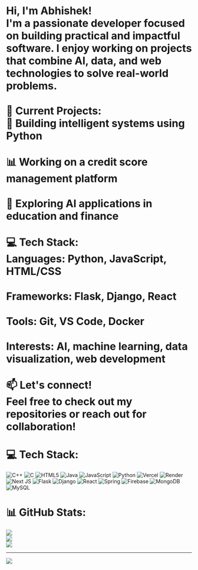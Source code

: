 # Hi, I'm Abhishek!<br>I'm a passionate developer focused on building practical and impactful software. I enjoy working on projects that combine AI, data, and web technologies to solve real-world problems.<br><br>🚀 Current Projects:<br>🔧 Building intelligent systems using Python<br><br>📊 Working on a credit score management platform<br><br>🧠 Exploring AI applications in education and finance<br><br>💻 Tech Stack:<br>Languages: Python, JavaScript, HTML/CSS<br><br>Frameworks: Flask, Django, React<br><br>Tools: Git, VS Code, Docker<br><br>Interests: AI, machine learning, data visualization, web development<br><br>📫 Let's connect!<br>Feel free to check out my repositories or reach out for collaboration!


# 💻 Tech Stack:
![C++](https://img.shields.io/badge/c++-%2300599C.svg?style=flat&logo=c%2B%2B&logoColor=white) ![C](https://img.shields.io/badge/c-%2300599C.svg?style=flat&logo=c&logoColor=white) ![HTML5](https://img.shields.io/badge/html5-%23E34F26.svg?style=flat&logo=html5&logoColor=white) ![Java](https://img.shields.io/badge/java-%23ED8B00.svg?style=flat&logo=openjdk&logoColor=white) ![JavaScript](https://img.shields.io/badge/javascript-%23323330.svg?style=flat&logo=javascript&logoColor=%23F7DF1E) ![Python](https://img.shields.io/badge/python-3670A0?style=flat&logo=python&logoColor=ffdd54) ![Vercel](https://img.shields.io/badge/vercel-%23000000.svg?style=flat&logo=vercel&logoColor=white) ![Render](https://img.shields.io/badge/Render-%46E3B7.svg?style=flat&logo=render&logoColor=white) ![Next JS](https://img.shields.io/badge/Next-black?style=flat&logo=next.js&logoColor=white) ![Flask](https://img.shields.io/badge/flask-%23000.svg?style=flat&logo=flask&logoColor=white) ![Django](https://img.shields.io/badge/django-%23092E20.svg?style=flat&logo=django&logoColor=white) ![React](https://img.shields.io/badge/react-%2320232a.svg?style=flat&logo=react&logoColor=%2361DAFB) ![Spring](https://img.shields.io/badge/spring-%236DB33F.svg?style=flat&logo=spring&logoColor=white) ![Firebase](https://img.shields.io/badge/firebase-a08021?style=flat&logo=firebase&logoColor=ffcd34) ![MongoDB](https://img.shields.io/badge/MongoDB-%234ea94b.svg?style=flat&logo=mongodb&logoColor=white) ![MySQL](https://img.shields.io/badge/mysql-4479A1.svg?style=flat&logo=mysql&logoColor=white)
# 📊 GitHub Stats:
![](https://github-readme-stats.vercel.app/api?username=Abhishek-Chauhan2628&theme=dark&hide_border=false&include_all_commits=true&count_private=true)<br/>
![](https://nirzak-streak-stats.vercel.app/?user=Abhishek-Chauhan2628&theme=dark&hide_border=false)<br/>
![](https://github-readme-stats.vercel.app/api/top-langs/?username=Abhishek-Chauhan2628&theme=dark&hide_border=false&include_all_commits=true&count_private=true&layout=compact)

---
[![](https://visitcount.itsvg.in/api?id=Abhishek-Chauhan2628&icon=0&color=0)](https://visitcount.itsvg.in)

<!-- Proudly created with GPRM ( https://gprm.itsvg.in ) -->
